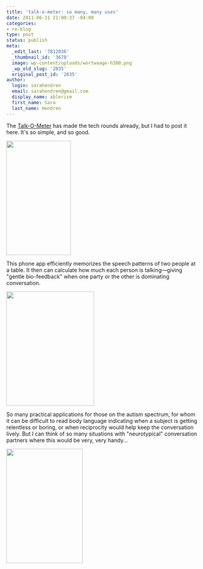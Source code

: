 ```yaml
---
title: 'talk-o-meter: so many, many uses'
date: 2011-06-11 21:00:37 -04:00
categories:
- re-blog
type: post
status: publish
meta:
  _edit_last: '7812036'
  _thumbnail_id: '3678'
  image: wp-content/uploads/wortwaage-h300.png
  _wp_old_slug: '2035'
  original_post_id: '2035'
author:
  login: sarahendren
  email: sarahendren@gmail.com
  display_name: ablerism
  first_name: Sara
  last_name: Hendren
---
```


<p>The <a href="http://www.talk-o-meter.de/e/">Talk-O-Meter</a> has made the tech rounds already, but I had to post it here. It's so simple, and so good.</p>
<p><a href="http://ablersite.files.wordpress.com/2011/06/wortwaage-auf-tisch-h300.jpg"><img class="alignnone size-full wp-image-3677" title="wortwaage-auf-tisch-h300" src="{{ site.baseurl }}/uploads/wortwaage-auf-tisch-h300.jpg" alt="" width="169" height="300" /></a></p>
<p>This phone app efficiently memorizes the speech patterns of two people at a table. It then can calculate how much each person is talking—giving "gentle bio-feedback" when one party or the other is dominating conversation.</p>
<p><a href="http://ablersite.files.wordpress.com/2011/06/wortwaage-auf-tisch2-h300.jpg"><img class="alignnone size-full wp-image-3678" title="wortwaage-auf-tisch2-h300" src="{{ site.baseurl }}/uploads/wortwaage-auf-tisch2-h300.jpg" alt="" width="230" height="300" /></a></p>
<p>So many practical applications for those on the autism spectrum, for whom it can be difficult to read body language indicating when a subject is getting relentless or boring, or when reciprocity would help keep the conversation lively. But I can think of so many situations with "neurotypical" conversation partners where this would be very, very handy...</p>
<p><a href="http://ablersite.files.wordpress.com/2011/06/wortwaage-h300.png"><img class="alignnone size-full wp-image-3680" title="wortwaage-h300" src="{{ site.baseurl }}/uploads/wortwaage-h300.png" alt="" width="200" height="300" /></a></p>
